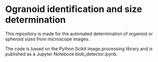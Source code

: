 # Ogranoid identification and size determination

This repository is made for the automated determination of organoid or spheroid sizes from microscope images.

The code is based on the Python Scikit image processing library and is published as a Jupyter Notebook blob_detector.ipynb.
